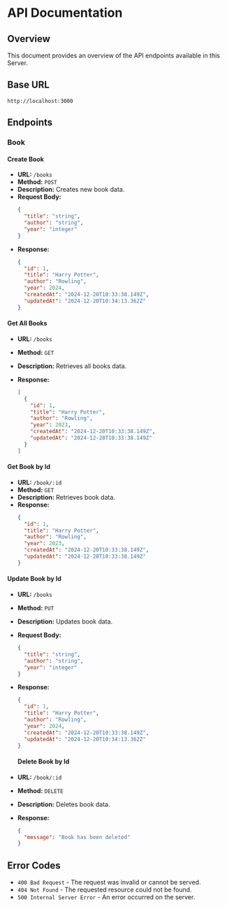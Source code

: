 # API Documentation

## Overview

This document provides an overview of the API endpoints available in this Server.

## Base URL

```
http://localhost:3000
```

## Endpoints

### Book

#### Create Book

- **URL:** `/books`
- **Method:** `POST`
- **Description:** Creates new book data.
- **Request Body:**
  ```json
  {
    "title": "string",
    "author": "string",
    "year": "integer"
  }
  ```
- **Response:**
  ```json
  {
    "id": 1,
    "title": "Harry Potter",
    "author": "Rowling",
    "year": 2024,
    "createdAt": "2024-12-20T10:33:38.149Z",
    "updatedAt": "2024-12-20T10:34:13.362Z"
  }
  ```

#### Get All Books

- **URL:** `/books`
- **Method:** `GET`
- **Description:** Retrieves all books data.
- **Response:**

  ```json
  [
    {
      "id": 1,
      "title": "Harry Potter",
      "author": "Rowling",
      "year": 2023,
      "createdAt": "2024-12-20T10:33:38.149Z",
      "updatedAt": "2024-12-20T10:33:38.149Z"
    }
  ]
  ```

#### Get Book by Id

- **URL:** `/book/:id`
- **Method:** `GET`
- **Description:** Retrieves book data.
- **Response:**
  ```json
  {
    "id": 1,
    "title": "Harry Potter",
    "author": "Rowling",
    "year": 2023,
    "createdAt": "2024-12-20T10:33:38.149Z",
    "updatedAt": "2024-12-20T10:33:38.149Z"
  }
  ```

#### Update Book by Id

- **URL:** `/books`
- **Method:** `PUT`
- **Description:** Updates book data.
- **Request Body:**
  ```json
  {
    "title": "string",
    "author": "string",
    "year": "integer"
  }
  ```
- **Response:**

  ```json
  {
    "id": 1,
    "title": "Harry Potter",
    "author": "Rowling",
    "year": 2024,
    "createdAt": "2024-12-20T10:33:38.149Z",
    "updatedAt": "2024-12-20T10:34:13.362Z"
  }
  ```

  #### Delete Book by Id

- **URL:** `/book/:id`
- **Method:** `DELETE`
- **Description:** Deletes book data.
- **Response:**
  ```json
  {
    "message": "Book has been deleted"
  }
  ```

## Error Codes

- `400 Bad Request` - The request was invalid or cannot be served.
- `404 Not Found` - The requested resource could not be found.
- `500 Internal Server Error` - An error occurred on the server.
